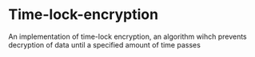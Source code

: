 # Time-lock-encryption
An implementation of time-lock encryption, an algorithm wihch prevents decryption of data until a specified amount of time passes
